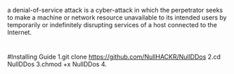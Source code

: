 
a denial-of-service attack is a cyber-attack in which the perpetrator seeks to make a machine or network resource unavailable to its intended users by temporarily or indefinitely disrupting services of a host connected to the Internet.
#
#
#Installing Guide
1.git clone https://github.com/NullHACKR/NullDDos
2.cd NullDDos
3.chmod +x NullDDos
4.
